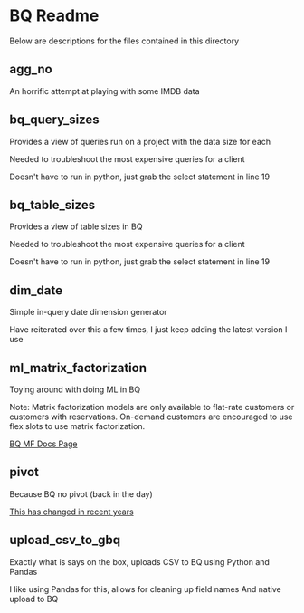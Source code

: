 # BQ Readme

Below are descriptions for the files contained in this directory

## agg_no

An horrific attempt at playing with some IMDB data

## bq_query_sizes

Provides a view of queries run on a project with the data size for each

Needed to troubleshoot the most expensive queries for a client

Doesn't have to run in python, just grab the select statement in line 19

## bq_table_sizes

Provides a view of table sizes in BQ

Needed to troubleshoot the most expensive queries for a client

Doesn't have to run in python, just grab the select statement in line 19

## dim_date

Simple in-query date dimension generator

Have reiterated over this a few times, I just keep adding the latest version I use

## ml_matrix_factorization

Toying around with doing ML in BQ

Note: Matrix factorization models are only available to flat-rate customers or customers with reservations. On-demand customers are encouraged to use flex slots to use matrix factorization.

[BQ MF Docs Page](https://cloud.google.com/bigquery-ml/docs/reference/standard-sql/bigqueryml-syntax-create-matrix-factorization)

## pivot

Because BQ no pivot (back in the day)

[This has changed in recent years](https://cloud.google.com/bigquery/docs/reference/standard-sql/query-syntax#pivot_operator)

## upload_csv_to_gbq

Exactly what is says on the box, uploads CSV to BQ using Python and Pandas

I like using Pandas for this, allows for cleaning up field names
And native upload to BQ

